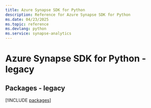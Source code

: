 ```yaml
---
title: Azure Synapse SDK for Python
description: Reference for Azure Synapse SDK for Python
ms.date: 04/23/2025
ms.topic: reference
ms.devlang: python
ms.service: synapse-analytics
---
```

# Azure Synapse SDK for Python - legacy
## Packages - legacy
[!INCLUDE [packages](synapse-index.md)]